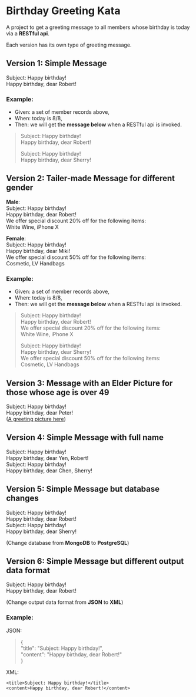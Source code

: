 # Birthday Greeting Kata

A project to get a greeting message to all members whose birthday is today via a **RESTful api**.

Each version has its own type of greeting message.

## Version 1: Simple Message

Subject: Happy birthday!  
Happy birthday, dear Robert!

### Example:
- Given: a set of member records above,  
- When: today is 8/8,  
- Then: we will get the **message below** when a RESTful api is invoked.

> Subject: Happy birthday!  
> Happy birthday, dear Robert!
> 
> Subject: Happy birthday!  
> Happy birthday, dear Sherry!

## Version 2: Tailer-made Message for different gender

__Male__:  
Subject: Happy birthday!  
Happy birthday, dear Robert!  
We offer special discount 20% off for the following items:  
White Wine, iPhone X

__Female__:  
Subject: Happy birthday!  
Happy birthday, dear Miki!  
We offer special discount 50% off for the following items:  
Cosmetic, LV Handbags

### Example:
- Given: a set of member records above,  
- When: today is 8/8,  
- Then: we will get the **message below** when a RESTful api is invoked.

> Subject: Happy birthday!  
> Happy birthday, dear Robert!  
> We offer special discount 20% off for the following items:  
> White Wine, iPhone X  
> 
> Subject: Happy birthday!  
> Happy birthday, dear Sherry!  
> We offer special discount 50% off for the following items:  
> Cosmetic, LV Handbags

## Version 3: Message with an Elder Picture for those whose age is over 49

Subject: Happy birthday!  
Happy birthday, dear Peter!  
([A greeting picture here](https://hr.jhu.edu/wp-content/uploads/elder-care-GettyImages-912073272.jpg))

## Version 4: Simple Message with full name

Subject: Happy birthday!  
Happy birthday, dear Yen, Robert!  
Subject: Happy birthday!  
Happy birthday, dear Chen, Sherry!

## Version 5: Simple Message but database changes

Subject: Happy birthday!  
Happy birthday, dear Robert!  
Subject: Happy birthday!  
Happy birthday, dear Sherry!

(Change database from **MongoDB** to **PostgreSQL**)

## Version 6: Simple Message but different output data format

Subject: Happy birthday!  
Happy birthday, dear Robert!

(Change output data format from **JSON** to **XML**)

### Example:

JSON:
> {  
> 	  "title": "Subject: Happy birthday!",  
> 	  "content": "Happy birthday, dear Robert!"  
> }

XML:
> <root>
	<title>Subject: Happy birthday!</title>
	<content>Happy birthday, dear Robert!</content>
</root>
